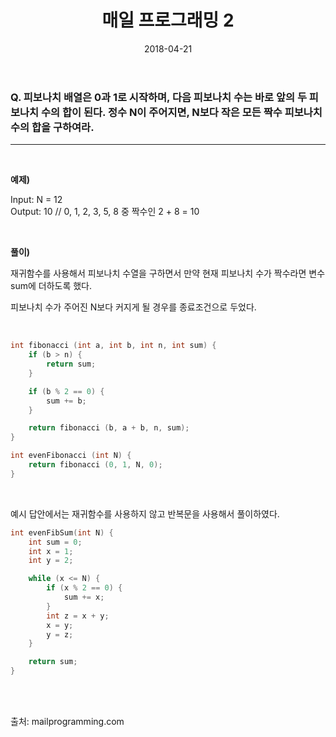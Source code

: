 ﻿---
layout: post
title: "매일 프로그래밍 2"
date: 2018-04-21
excerpt: 
tags: [매일 프로그래밍, 알고리즘, mailprogramming, algorithm]
comments: true
---

### Q. 피보나치 배열은 0과 1로 시작하며, 다음 피보나치 수는 바로 앞의 두 피보나치 수의 합이 된다. 정수 N이 주어지면, N보다 작은 모든 짝수 피보나치 수의 합을 구하여라.
- - -
<br/>

**예제)**

Input: N = 12  
Output: 10 // 0, 1, 2, 3, 5, 8 중 짝수인 2 + 8 = 10
  
<br/>

**풀이)**

재귀함수를 사용해서 피보나치 수열을 구하면서 만약 현재 피보나치 수가 짝수라면 변수 sum에 더하도록 했다.

피보나치 수가 주어진 N보다 커지게 될 경우를 종료조건으로 두었다.

<br/>
  
``` cpp
int fibonacci (int a, int b, int n, int sum) {
	if (b > n) {
		return sum;
	}

	if (b % 2 == 0) {
		sum += b;
	}

	return fibonacci (b, a + b, n, sum);
}

int evenFibonacci (int N) {
	return fibonacci (0, 1, N, 0);
}
```
<br/>

예시 답안에서는 재귀함수를 사용하지 않고 반복문을 사용해서 풀이하였다.

``` cpp
int evenFibSum(int N) {
	int sum = 0;
	int x = 1;
	int y = 2;

	while (x <= N) {
		if (x % 2 == 0) {
			sum += x;
		}
		int z = x + y;
		x = y;
		y = z;
	}

	return sum;
}
```
<br/>
<br/>

출처: mailprogramming.com
